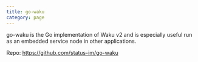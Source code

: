 ```yaml
---
title: go-waku
category: page
---
```


go-waku is the Go implementation of Waku v2 and is especially useful run as an embedded service node in other applications.

Repo: https://github.com/status-im/go-waku